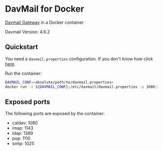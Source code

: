 # DavMail for Docker

[Davmail Gateway](http://davmail.sourceforge.net/) in a Docker container

Davmail Version: 4.6.2

## Quickstart

You need a `davmail.properties` configuration. If you don't know how click [here](http://davmail.sourceforge.net/serversetup.html).

Run the container:

``` bash
DAVMAIL_CONF=<absolute/path/to/davmail.properties>
docker run -v ${DAVMAIL_CONF}:/etc/davmail/davmail.properties -p 1080:1080 jberrenberg/davmail
```

## Exposed ports

The following ports are exposed by the container:

* caldav: 1080
* imap: 1143
* ldap: 1389
* pop: 1110
* smtp: 1025
